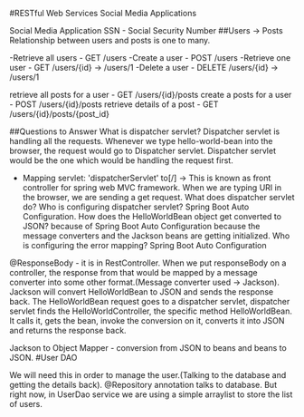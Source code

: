 #RESTful Web Services
Social Media Applications

Social Media Application
SSN - Social Security Number
##Users -> Posts
Relationship between users and posts is one to many.

-Retrieve all users - GET /users
-Create a user -      POST /users
-Retrieve one user -  GET /users/{id} -> /users/1
-Delete a user  -     DELETE /users/{id} -> /users/1

retrieve all posts for a user - GET /users/{id}/posts
create a posts for a user -     POST /users/{id}/posts
retrieve details of a post -    GET /users/{id}/posts/{post_id} 

##Questions to Answer
What is dispatcher servlet?
Dispatcher servlet is handling all the requests. Whenever we type hello-world-bean into the browser, the request would go to Dispatcher servlet. Dispatcher servlet would be the one which would be handling the request first.
- Mapping servlet: 'dispatcherServlet' to[/] -> This is known as front controller for spring web      MVC framework.
When we are typing URI in the browser, we are sending a get request.
What does dispatcher servlet do?
Who is configuring dispatcher servlet?
Spring Boot Auto Configuration.
How does the HelloWorldBean object get converted to JSON?
because of Spring Boot Auto Configuration because the message converters and the Jackson beans are getting initialized.
Who is configuring the error mapping?
Spring Boot Auto Configuration


@ResponseBody - it is in RestController. When we put responseBody on a controller, the response from that would be mapped by a message converter into some other format.(Message converter used -> Jackson).
Jackson will convert HelloWorldBean to JSON and sends the response back.
The HelloWorldBean request goes to a dispatcher servlet, dispatcher servlet finds the HelloWorldController, the specific method HelloWorldBean. It calls it, gets the bean, invoke the conversion on it, converts it into JSON and returns the response back. 

Jackson to Object Mapper - conversion from JSON to beans and beans to JSON.
#User DAO

We will need this in order to manage the user.(Talking to the database and getting the details back).
@Repository annotation talks to database.
But right now, in UserDao service we are using a simple arraylist to store the list of users.
